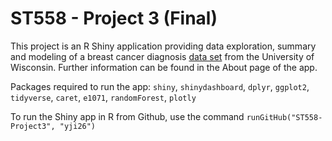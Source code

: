 # ST558 - Project 3 (Final)

This project is an R Shiny application providing data exploration, summary and modeling of a breast cancer diagnosis [data set](https://archive.ics.uci.edu/ml/datasets/Breast+Cancer+Wisconsin+%28Diagnostic%29) from the University of Wisconsin. Further information can be found in the About page of the app.

Packages required to run the app: `shiny`, `shinydashboard`, `dplyr`, `ggplot2`, `tidyverse`, `caret`, `e1071`, `randomForest`, `plotly`

To run the Shiny app in R from Github, use the command `runGitHub("ST558-Project3", "yji26")`